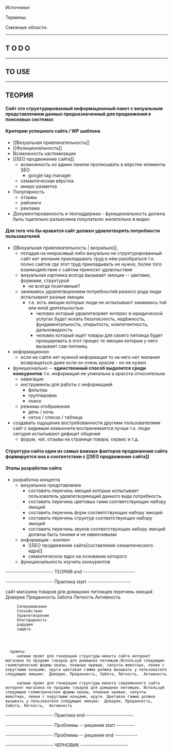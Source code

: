 Источники:

Термины:

Смежные области:

---
T O D O
---

---
TO USE
---

---
ТЕОРИЯ
---
#### Сайт это структурированный информационный пакет с визуальным представлением данных предназначенный для продвижения в поисковых системах
#### Критерии успешного сайта / WP шаблона
- [[Визуальная привлекательность]]
- [[Функциональность]]
- Возможность кастомизации 
- [[SEO продвижение сайта]] 
	- возможность из админ панели прописывать в вёрстке элементы SEO
		- google tag manager
	- семантическая вёрстка
	- микро разметка 
- Популярность
	- отзывы 
	- рейтинги
	- реклама
- Документированность и техподдержка 
		- функциональность должна быть тщательно разъяснена покупателю желательно в видео

#### Для того что бы нравится сайт должен удовлетворять потребности пользователей
- [[Визуальная привлекательность | визуально]], 
	- попадая на некрасивый либо визуально не структурированный сайт нет желания прикладывать труд в нём разобраться т.к. полно сайтов где этот труд прикладывать не нужно, более того взаимодействие с сайтом приносит удовольствие
	- визуальная картинка всегда вызывает эмоции -- цветами, формами, структурой
		- не всегда позитивные!!
	- занимаясь удовлетворением потребностей разного рода люди испытывают разные эмоции 
		- т.е. есть эмоции которые люди не испытывают занимаясь той или иной деятельностью 
			- человек который удовлетворяет интерес в юридической услугах  будет искать безопасность, надёжность, фундаментальность, открытость, компетентность, дальновидность 
			- человек который ищет товары для своего питомца будет проецировать в этот процес те эмоции которые у него вызывает сам питомец
- информационно
	- если на сайте нет нужной информации то на него нет желания возвращаться даже если он очень красив - он не нужен
- функционально -- **единственный способ выделится среди конкурентов** т.к. информация не уникальна а красота относительна
	- навигация
	- инструменты для работы с информацией
		- фильтры
		- группировки
		- поиск
	- режимы отображения
		- день / ночь
		- сетка / список / таблица
- создавать ощущение востребованности другими пользователями сайт с видимым комьюнити воспринимается лучше т.к. люди сегодня испытывают дефицит общения
	- форум, чат, отзывы на странице товара, сервис и т.д.

#### Структура сайта один из самых важных факторов продвижения сайта формируется она в соответствии с [[SEO продвижение сайта]]
  
#### Этапы разработки сайта
- разработка концепта 
	- визуальное представление
		- составить перечень эмоций которые испытывает пользователь удовлетворяющий данного вида потребность 
		- составить перечень цветовых гамм соответствующих набору эмоций
		- составить перечень форм соответствующих набору эмоций
		- составить перечень структур соответствующих набору эмоций
		- составить перечень звуков соответствующих набору эмоций должны быть тихими и не навязчивыми
	- информация - контент
		- [[SEO продвижение сайта|составление семантического ядра]]
		- семантическое ядро на основании которого 
	- функциональность
         изучить конкурентов



----------------------- ТЕОРИЯ end ------------------------- 


----------------------- Практика start ---------------------

   сайт магазина товаров для домашних питомцев
      перечень эмоций
         Доверие
         Преданность
         Забота
         Легкость
         Активность


         Сопереживание
         Спокойствие
         Удовлетворение
         благодарность
         радушие
         защита




      промты:
         напиши промт для генерации структуры макета сайта интернет магазина по продаже товаров для домашних питомцев.Используй следующие геометрические формы овалы, плавные кривые, силуэты животных, линии с округлыми концами, круги цветавая гамма должна вызывать у пользователя следующие эмоции:  Доверие, Преданность, Забота, Легкость,  Активность

         напиши промт для генерации структуры макета современного сайта интернет магазина по продаже товаров для домашних питомцев. Используй следующие геометрические формы овалы, плавные кривые, силуэты животных, линии с округлыми концами, круги. Цветавая гамма должна вызывать у пользователя следующие эмоции:  Доверие, Преданность, Забота, Легкость,  Активность


----------------------- Практика end -----------------------



----------------------- Проблемы -- решения start ---------

----------------------- Проблемы -- решения end -----------








----------------------- ЧЕРНОВИК -----------------------









